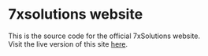 # 7xsolutions website
This is the source code for the official 7xSolutions website.
<br>
Visit the live version of this site [here](https://cryptasian.github.io/7xsolutions/).

